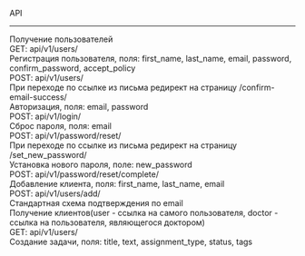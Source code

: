 API

---

Получение пользователей  
GET: api/v1/users/  
Регистрация пользователя, поля: first_name, last_name, email, password, confirm_password, accept_policy  
POST: api/v1/users/  
При переходе по ссылке из письма редирект на страницу /confirm-email-success/  
Авторизация, поля: email, password  
POST: api/v1/login/  
Сброс пароля, поля: email  
POST: api/v1/password/reset/  
При переходе по ссылке из письма редирект на страницу /set_new_password/  
Установка нового пароля, поле: new_password  
POST: api/v1/password/reset/complete/  
Добавление клиента, поля: first_name, last_name, email  
POST: api/v1/users/add/  
Стандартная схема подтверждения по email  
Получение клиентов(user - ссылка на самого пользователя, doctor - ссылка на пользователя, являющегося доктором)  
GET: api/v1/users/  
Создание задачи, поля: title, text, assignment_type, status, tags